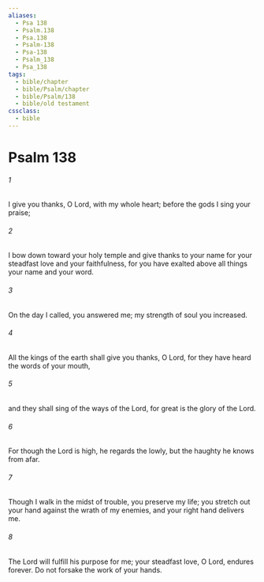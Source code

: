 ```yaml
---
aliases:
  - Psa 138
  - Psalm.138
  - Psa.138
  - Psalm-138
  - Psa-138
  - Psalm_138
  - Psa_138
tags:
  - bible/chapter
  - bible/Psalm/chapter
  - bible/Psalm/138
  - bible/old testament
cssclass:
  - bible
---
```


# Psalm 138

###### 1
I give you thanks, O Lord, with my whole heart; before the gods I sing your praise;
###### 2
I bow down toward your holy temple and give thanks to your name for your steadfast love and your faithfulness, for you have exalted above all things your name and your word.
###### 3
On the day I called, you answered me; my strength of soul you increased.
###### 4
All the kings of the earth shall give you thanks, O Lord, for they have heard the words of your mouth,
###### 5
and they shall sing of the ways of the Lord, for great is the glory of the Lord.
###### 6
For though the Lord is high, he regards the lowly, but the haughty he knows from afar.
###### 7
Though I walk in the midst of trouble, you preserve my life; you stretch out your hand against the wrath of my enemies, and your right hand delivers me.
###### 8
The Lord will fulfill his purpose for me;   your steadfast love, O Lord, endures forever. Do not forsake the work of your hands.


